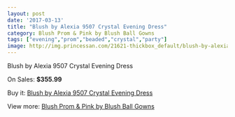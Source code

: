 ```yaml
---
layout: post
date: '2017-03-13'
title: "Blush by Alexia 9507 Crystal Evening Dress"
category: Blush Prom & Pink by Blush Ball Gowns
tags: ["evening","prom","beaded","crystal","party"]
image: http://img.princessan.com/21621-thickbox_default/blush-by-alexia-9507-crystal-evening-dress.jpg
---
```

Blush by Alexia 9507 Crystal Evening Dress

On Sales: **$355.99**
<a href="https://www.princessan.com/en/9818-blush-by-alexia-9507-crystal-evening-dress.html"><amp-img layout="responsive" width="600" height="600" src="//img.princessan.com/21621-thickbox_default/blush-by-alexia-9507-crystal-evening-dress.jpg" alt="Blush by Alexia 9507 Crystal Evening Dress 0" /></a>

Buy it: [Blush by Alexia 9507 Crystal Evening Dress](https://www.princessan.com/en/9818-blush-by-alexia-9507-crystal-evening-dress.html "Blush by Alexia 9507 Crystal Evening Dress")

View more: [Blush Prom & Pink by Blush Ball Gowns](https://www.princessan.com/en/78- "Blush Prom & Pink by Blush Ball Gowns")